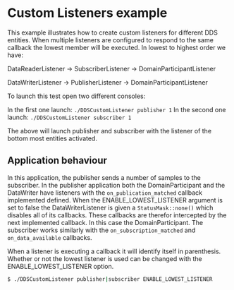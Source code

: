 # Custom Listeners  example

This example illustrates how to create custom listeners for different DDS entities.
When multiple listeners are configured to respond to the same callback the lowest member will be executed.
In lowest to highest order we have:

DataReaderListener -> SubscriberListener -> DomainParticipantListener

DataWriterListener -> PublisherListener -> DomainParticipantListener


To launch this test open two different consoles:

In the first one launch: `./DDSCustomListener publisher 1`
In the second one launch: `./DDSCustomListener subscriber 1`

The above will launch publisher and subscriber with the listener of the bottom most entities activated.

## Application behaviour

In this application, the publisher sends a number of samples to the subscriber. In the publisher application both the
DomainParticipant and the DataWriter have listeners with the `on_publication_matched` callback implemented defined.
When the ENABLE_LOWEST_LISTENER argument is set to false the DataWriterListener is given a `StatusMask::none()` which
disables all of its callbacks.
These callbacks are therefor intercepted by the next implemented callback. In this case the DomainParticipant.
The subscriber works similarly with the `on_subscription_matched` and `on_data_available`
callbacks.

When a listener is executing a callback it will identify itself in parenthesis. Whether or not the lowest listener is
used can be changed with the ENABLE_LOWEST_LISTENER option.


```bash
$ ./DDSCustomListener publisher|subscriber ENABLE_LOWEST_LISTENER
```

